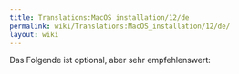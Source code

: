 ```yaml
---
title: Translations:MacOS installation/12/de
permalink: wiki/Translations:MacOS_installation/12/de/
layout: wiki
---
```


Das Folgende ist optional, aber sehr empfehlenswert:
